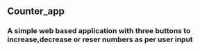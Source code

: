 ## Counter_app

### A simple web based application with three buttons to increase,decrease or reser numbers as per user input
